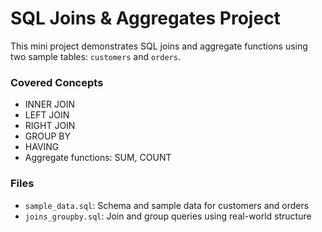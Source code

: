# SQL Joins & Aggregates Project

This mini project demonstrates SQL joins and aggregate functions using two sample tables: `customers` and `orders`.

### Covered Concepts
- INNER JOIN
- LEFT JOIN
- RIGHT JOIN
- GROUP BY
- HAVING
- Aggregate functions: SUM, COUNT

### Files
- `sample_data.sql`: Schema and sample data for customers and orders
- `joins_groupby.sql`: Join and group queries using real-world structure
